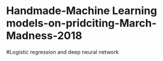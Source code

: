 # Handmade-Machine Learning models-on-pridciting-March-Madness-2018
#Logistic regression and deep neural network
